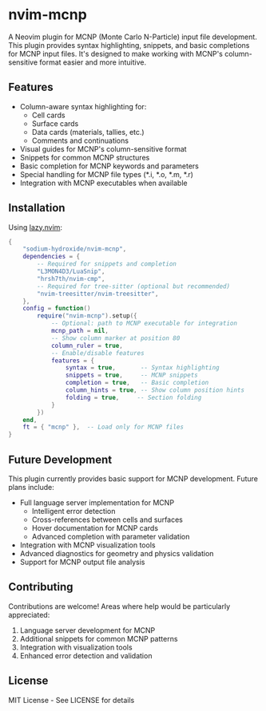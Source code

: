 # nvim-mcnp

A Neovim plugin for MCNP (Monte Carlo N-Particle) input file development. This plugin provides syntax highlighting, snippets, and basic completions for MCNP input files. It's designed to make working with MCNP's column-sensitive format easier and more intuitive.

## Features

- Column-aware syntax highlighting for:
  - Cell cards
  - Surface cards
  - Data cards (materials, tallies, etc.)
  - Comments and continuations
- Visual guides for MCNP's column-sensitive format
- Snippets for common MCNP structures
- Basic completion for MCNP keywords and parameters
- Special handling for MCNP file types (*.i, *.o, *.m, *.r)
- Integration with MCNP executables when available

## Installation

Using [lazy.nvim](https://github.com/folke/lazy.nvim):

```lua
{
    "sodium-hydroxide/nvim-mcnp",
    dependencies = {
        -- Required for snippets and completion
        "L3MON4D3/LuaSnip",
        "hrsh7th/nvim-cmp",
        -- Required for tree-sitter (optional but recommended)
        "nvim-treesitter/nvim-treesitter",
    },
    config = function()
        require("nvim-mcnp").setup({
            -- Optional: path to MCNP executable for integration
            mcnp_path = nil,
            -- Show column marker at position 80
            column_ruler = true,
            -- Enable/disable features
            features = {
                syntax = true,       -- Syntax highlighting
                snippets = true,     -- MCNP snippets
                completion = true,   -- Basic completion
                column_hints = true, -- Show column position hints
                folding = true,     -- Section folding
            }
        })
    end,
    ft = { "mcnp" },  -- Load only for MCNP files
}
```

## Future Development

This plugin currently provides basic support for MCNP development. Future plans include:

- Full language server implementation for MCNP
  - Intelligent error detection
  - Cross-references between cells and surfaces
  - Hover documentation for MCNP cards
  - Advanced completion with parameter validation
- Integration with MCNP visualization tools
- Advanced diagnostics for geometry and physics validation
- Support for MCNP output file analysis

## Contributing

Contributions are welcome! Areas where help would be particularly appreciated:

1. Language server development for MCNP
2. Additional snippets for common MCNP patterns
3. Integration with visualization tools
4. Enhanced error detection and validation

## License

MIT License - See LICENSE for details
